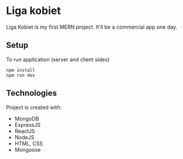 # Liga kobiet

Liga Kobiet is my first MERN project. It'll be a commercial app one day.

## Setup

To run application (server and client sides)

```
npm install
npm run dev

```

## Technologies

Project is created with:

- MongoDB
- ExpressJS
- ReactJS
- NodeJS
- HTML, CSS
- Mongoose
